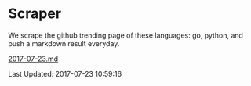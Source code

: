 # Scraper

We scrape the github trending page of these languages: go, python, and push a markdown result everyday.

[2017-07-23.md](https://github.com/borays/Scraper/blob/master/2017-07-23.md)

Last Updated: 2017-07-23 10:59:16